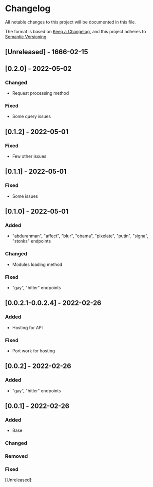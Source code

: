 # Changelog
All notable changes to this project will be documented in this file.

The format is based on [Keep a Changelog](https://keepachangelog.com/en/1.0.0/),
and this project adheres to [Semantic Versioning](https://semver.org/spec/v2.0.0.html).

## [Unreleased] - 1666-02-15

## [0.2.0] - 2022-05-02

### Changed
- Request processing method

### Fixed
- Some query issues

## [0.1.2] - 2022-05-01

### Fixed
- Few other issues

## [0.1.1] - 2022-05-01

### Fixed
- Some issues

## [0.1.0] - 2022-05-01

### Added
- "abdurahman", "affect", "blur", "obama", "pixelate", "putin", "signa", "stonks" endpoints

### Changed
- Modules loading method

### Fixed
- "gay", "hitler" endpoints

## [0.0.2.1-0.0.2.4] - 2022-02-26

### Added
- Hosting for API

### Fixed
- Port work for hosting

## [0.0.2] - 2022-02-26

### Added
- "gay", "hitler" endpoints

## [0.0.1] - 2022-02-26

### Added
- Base

### Changed

### Removed

### Fixed

[Unreleased]:


